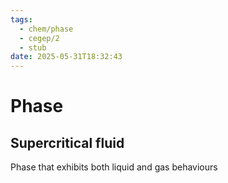 ```yaml
---
tags:
  - chem/phase
  - cegep/2
  - stub
date: 2025-05-31T18:32:43
---
```


# Phase

## Supercritical fluid

Phase that exhibits both liquid and gas behaviours